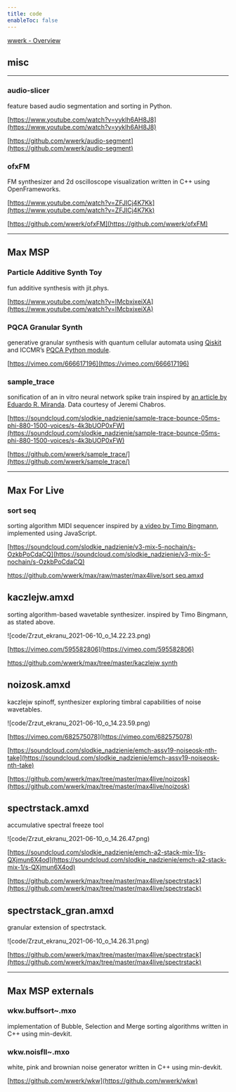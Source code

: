 ```yaml
---
title: code
enableToc: false
---
```


[wwerk - Overview](http://github.com/wwerk)

## misc

---

### audio-slicer

feature based audio segmentation and sorting in Python.

[https://www.youtube.com/watch?v=yyklh6AH8J8](https://www.youtube.com/watch?v=yyklh6AH8J8)

[https://github.com/wwerk/audio-segment](https://github.com/wwerk/audio-segment)

### ofxFM

FM synthesizer and 2d oscilloscope visualization written in C++ using OpenFrameworks.

[https://www.youtube.com/watch?v=ZFJICj4K7Kk](https://www.youtube.com/watch?v=ZFJICj4K7Kk)

[https://github.com/wwerk/ofxFM](https://github.com/wwerk/ofxFM)

---

## Max MSP

### Particle Additive Synth Toy

fun additive synthesis with jit.phys.

[https://www.youtube.com/watch?v=IMcbxjxeiXA](https://www.youtube.com/watch?v=IMcbxjxeiXA)

### **PQCA Granular Synth**

generative granular synthesis with quantum cellular automata using [Qiskit](https://qiskit.org/) and ICCMR’s [PQCA Python module](https://github.com/iccmr-quantum/pqca).

[https://vimeo.com/666617196](https://vimeo.com/666617196)

### sample_trace

sonification of an in vitro neural network spike train inspired by [an article by Eduardo R. Miranda](https://researchportal.port.ac.uk/en/publications/a-musical-instrument-using-in-vitro-neural-networks). Data courtesy of Jeremi Chabros.

[https://soundcloud.com/slodkie_nadzienie/sample-trace-bounce-05ms-phi-880-1500-voices/s-4k3bUOP0xFW](https://soundcloud.com/slodkie_nadzienie/sample-trace-bounce-05ms-phi-880-1500-voices/s-4k3bUOP0xFW)

[https://github.com/wwerk/sample_trace/](https://github.com/wwerk/sample_trace/)

---

## Max For Live

### sort seq

sorting algorithm MIDI sequencer inspired by [a video by Timo Bingmann](https://www.youtube.com/watch?v=kPRA0W1kECg), implemented using JavaScript.

[https://soundcloud.com/slodkie_nadzienie/v3-mix-5-nochain/s-OzkbPoCdaCQ](https://soundcloud.com/slodkie_nadzienie/v3-mix-5-nochain/s-OzkbPoCdaCQ)

[https://github.com/wwerk/max/raw/master/max4live/sort seq.amxd](https://github.com/wwerk/max/raw/master/max4live/sort%20seq.amxd)

## kaczlejw.amxd

sorting algorithm-based wavetable synthesizer. inspired by Timo Bingmann, as stated above.

![code/Zrzut_ekranu_2021-06-10_o_14.22.23.png)

[https://vimeo.com/595582806](https://vimeo.com/595582806)

[https://github.com/wwerk/max/tree/master/kaczlejw synth](https://github.com/wwerk/max/tree/master/kaczlejw%20synth)

## noizosk.amxd

kaczlejw spinoff, synthesizer exploring timbral capabilities of noise wavetables.

![code/Zrzut_ekranu_2021-06-10_o_14.23.59.png)

[https://vimeo.com/682575078](https://vimeo.com/682575078)

[https://soundcloud.com/slodkie_nadzienie/emch-assv19-noiseosk-nth-take](https://soundcloud.com/slodkie_nadzienie/emch-assv19-noiseosk-nth-take)

[https://github.com/wwerk/max/tree/master/max4live/noizosk](https://github.com/wwerk/max/tree/master/max4live/noizosk)

## spectrstack.amxd

accumulative spectral freeze tool

![code/Zrzut_ekranu_2021-06-10_o_14.26.47.png)

[https://soundcloud.com/slodkie_nadzienie/emch-a2-stack-mix-1/s-QXjmun6X4od](https://soundcloud.com/slodkie_nadzienie/emch-a2-stack-mix-1/s-QXjmun6X4od)

[https://github.com/wwerk/max/tree/master/max4live/spectrstack](https://github.com/wwerk/max/tree/master/max4live/spectrstack)

## spectrstack_gran.amxd

granular extension of spectrstack.

![code/Zrzut_ekranu_2021-06-10_o_14.26.31.png)

[https://github.com/wwerk/max/tree/master/max4live/spectrstack](https://github.com/wwerk/max/tree/master/max4live/spectrstack)

---

## Max MSP externals

### wkw.buffsort~.mxo

implementation of Bubble, Selection and Merge sorting algorithms written in C++ using min-devkit.

### wkw.noisfll~.mxo

white, pink and brownian noise generator written in C++ using min-devkit.

[https://github.com/wwerk/wkw](https://github.com/wwerk/wkw)
